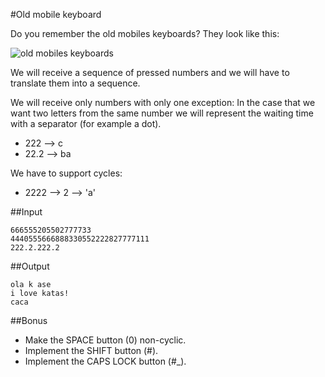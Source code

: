 #Old mobile keyboard

Do you remember the old mobiles keyboards? They look like this:

![old mobiles keyboards](/img/old-mobile-keyboard.png)

We will receive a sequence of pressed numbers and we will have to translate them into a sequence.

We will receive only numbers with only one exception: In the case that we want two letters from the same number we will represent the waiting time with a separator (for example a dot).

- 222 --> c
- 22.2 --> ba

We have to support cycles:

- 2222 --> 2 --> 'a'

##Input

    666555205502777733
    4440555666888330552222827777111
    222.2.222.2

##Output

    ola k ase
    i love katas!
    caca

##Bonus

- Make the SPACE button (0) non-cyclic.
- Implement the SHIFT button (#).
- Implement the CAPS LOCK button (#_).